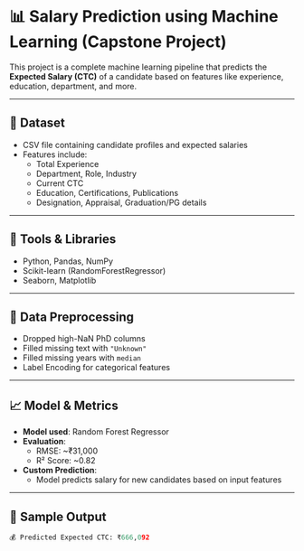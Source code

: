 # 📊 Salary Prediction using Machine Learning (Capstone Project)

This project is a complete machine learning pipeline that predicts the **Expected Salary (CTC)** of a candidate based on features like experience, education, department, and more.

---

## 📂 Dataset
- CSV file containing candidate profiles and expected salaries
- Features include:
  - Total Experience
  - Department, Role, Industry
  - Current CTC
  - Education, Certifications, Publications
  - Designation, Appraisal, Graduation/PG details

---

## 🔧 Tools & Libraries
- Python, Pandas, NumPy
- Scikit-learn (RandomForestRegressor)
- Seaborn, Matplotlib

---

## 🧼 Data Preprocessing
- Dropped high-NaN PhD columns
- Filled missing text with `"Unknown"`
- Filled missing years with `median`
- Label Encoding for categorical features

---

## 📈 Model & Metrics
- **Model used**: Random Forest Regressor
- **Evaluation**:
  - RMSE: ~₹31,000
  - R² Score: ~0.82
- **Custom Prediction**:
  - Model predicts salary for new candidates based on input features

---

## 📌 Sample Output

```python
💰 Predicted Expected CTC: ₹666,092
